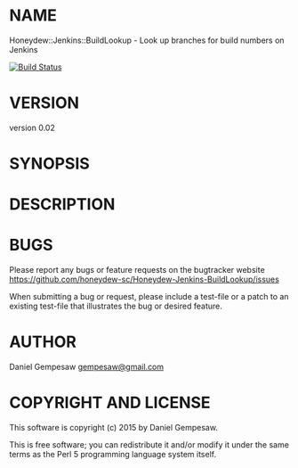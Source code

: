 # NAME

Honeydew::Jenkins::BuildLookup - Look up branches for build numbers on Jenkins

[![Build Status](https://travis-ci.org/honeydew-sc/Honeydew-Jenkins-BuildLookup.svg?branch=master)](https://travis-ci.org/honeydew-sc/Honeydew-Jenkins-BuildLookup)

# VERSION

version 0.02

# SYNOPSIS

# DESCRIPTION

# BUGS

Please report any bugs or feature requests on the bugtracker website
https://github.com/honeydew-sc/Honeydew-Jenkins-BuildLookup/issues

When submitting a bug or request, please include a test-file or a
patch to an existing test-file that illustrates the bug or desired
feature.

# AUTHOR

Daniel Gempesaw <gempesaw@gmail.com>

# COPYRIGHT AND LICENSE

This software is copyright (c) 2015 by Daniel Gempesaw.

This is free software; you can redistribute it and/or modify it under
the same terms as the Perl 5 programming language system itself.
